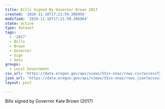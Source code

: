 ```yaml
---
title: Bills Signed By Governor Brown 2017
created: '2020-11-10T17:21:59.386956'
modified: '2020-11-10T17:21:59.386964'
state: active
type: dataset
tags:
  - '2017'
  - Bills
  - Brown
  - Governor
  - Sign
  - Veto
groups:
  - Local Government
csv_url: 'https://data.oregon.gov/api/views/55zx-nnaz/rows.csv?accessType=DOWNLOAD'
json_url: 'https://data.oregon.gov/api/views/55zx-nnaz/rows.json?accessType=DOWNLOAD'
layout: post

---
```

Bills signed by Governor Kate Brown (2017)
